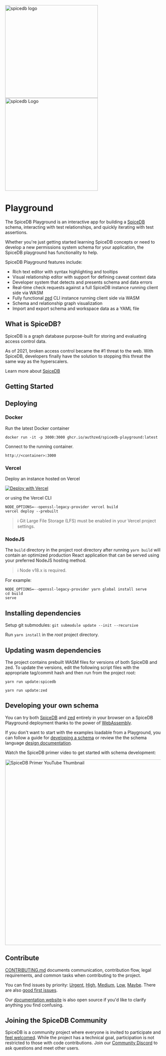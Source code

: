 <a href="https://authzed.com#gh-dark-mode-only" target="_blank">
    <img width="300" src="https://github.com/authzed/spicedb/assets/343539/82234426-468b-4297-8b5c-f06a44fe2278" alt="spicedb logo">
</a>
<a href="https://authzed.com#gh-light-mode-only" target="_blank">
    <img width="300" src="https://github.com/authzed/spicedb/assets/343539/312ff046-7076-4c30-afd4-2e3d86c06f51" alt="spicedb Logo">
</a>

# Playground

The SpiceDB Playground is an interactive app for building a [SpiceDB] schema, interacting with test relationships, and quickly iterating with test assertions.

Whether you're just getting started learning SpiceDB concepts or need to develop a new permissions system schema for your application, the SpiceDB playground has functionality to help.

SpiceDB Playground features include:

- Rich text editor with syntax highlighting and tooltips
- Visual relationship editor with support for defining caveat context data
- Developer system that detects and presents schema and data errors
- Real-time check requests against a full SpiceDB instance running client side via WASM
- Fully functional [zed](https://github.com/authzed/zed) CLI instance running client side via WASM
- Schema and relationship graph visualization
- Import and export schema and workspace data as a YAML file

## What is SpiceDB?

SpiceDB is a graph database purpose-built for storing and evaluating access control data.

As of 2021, broken access control became the #1 threat to the web. With SpiceDB, developers finally have the solution to stopping this threat the same way as the hyperscalers.

Learn more about [SpiceDB]

[SpiceDB]: https://authzed.com/spicedb

## Getting Started

## Deploying

### Docker

Run the latest Docker container

```command
docker run -it -p 3000:3000 ghcr.io/authzed/spicedb-playground:latest
```

Connect to the running container.

```command
http://<container>:3000
```

### Vercel

Deploy an instance hosted on Vercel

[![Deploy with Vercel](https://vercel.com/button)](https://vercel.com/new/clone?repository-url=https%3A%2F%2Fgithub.com%2Fauthzed%2Fplayground&project-name=spicedb-playground&repository-name=spicedb-playground)

or using the Vercel CLI

```command
NODE_OPTIONS=--openssl-legacy-provider vercel build
vercel deploy --prebuilt
```

> ℹ️  Git Large File Storage (LFS) must be enabled in your Vercel project settings.

### NodeJS

The `build` directory in the project root directory after running `yarn build` will contain an optimized production React application that can be served using your preferred NodeJS hosting method.

> ℹ️  Node v18.x is required.

For example:

```command
NODE_OPTIONS=--openssl-legacy-provider yarn global install serve
cd build
serve
```

## Installing dependencies

Setup git submodules: `git submodule update --init --recursive`

Run `yarn install` in the _root_ project directory.

## Updating wasm dependencies

The project contains prebuilt WASM files for versions of both SpiceDB and zed. To update the versions, edit the following script files with the appropriate tag/commit hash and then run from the project root:

`yarn run update:spicedb`

`yarn run update:zed`

## Developing your own schema

You can try both [SpiceDB](https://github.com/authzed/spicedb) and [zed](https://github.com/authzed/zed) entirely in your browser on a SpiceDB Playground deployment thanks to the power of [WebAssembly](https://authzed.com/blog/some-assembly-required).

If you don't want to start with the examples loadable from a Playground, you can follow a guide for [developing a schema] or review the the schema language [design documentation].

Watch the SpiceDB primer video to get started with schema development:

<a href="https://www.youtube.com/watch?v=AoK0LrkGFDY" target="_blank"><img width="600" alt="SpiceDB Primer YouTube Thumbnail" src="https://github.com/authzed/spicedb/assets/343539/7784dfa2-b330-4c5e-b32a-090759e48392"></a>

[developing a schema]: https://authzed.com/docs/spicedb/modeling/developing-a-schema
[design documentation]: https://authzed.com/docs/spicedb/concepts/schema

## Contribute

[CONTRIBUTING.md] documents communication, contribution flow, legal requirements, and common tasks when contributing to the project.

You can find issues by priority: [Urgent], [High], [Medium], [Low], [Maybe].
There are also [good first issues].

Our [documentation website] is also open source if you'd like to clarify anything you find confusing.

[CONTRIBUTING.md]: CONTRIBUTING.md
[Urgent]: https://github.com/authzed/playground/labels/priority%2F0%20urgent
[High]: https://github.com/authzed/playground/labels/priority%2F1%20high
[Medium]: https://github.com/authzed/playground/labels/priority%2F2%20medium
[Low]: https://github.com/authzed/playground/labels/priority%2F3%20low
[Maybe]: https://github.com/authzed/playground/labels/priority%2F4%20maybe
[good first issues]: https://github.com/authzed/playground/labels/hint%2Fgood%20first%20issue
[documentation website]: https://github.com/authzed/docs

## Joining the SpiceDB Community

SpiceDB is a community project where everyone is invited to participate and [feel welcomed].
While the project has a technical goal, participation is not restricted to those with code contributions.
Join our [Community Discord](https://authzed.com/discord) to ask questions and meet other users.

[feel welcomed]: CODE-OF-CONDUCT.md
